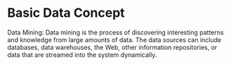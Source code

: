 
# Basic Data Concept
  
Data Mining: Data mining is the process of discovering interesting patterns and
knowledge from large amounts of data. The data sources can include databases, data
warehouses, the Web, other information repositories, or data that are streamed into the
system dynamically.

